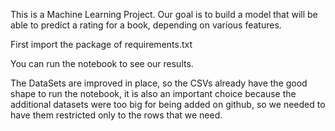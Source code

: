 This is a Machine Learning Project.
Our goal is to build a model that will be able to predict a rating for a book, depending on various features.

First import the package of requirements.txt

You can run the notebook to see our results.

The DataSets are improved in place, so the CSVs already have the good shape to run the notebook, it is also an important choice because the additional datasets were too big for being
added on github, so we needed to have them restricted only to the rows that we need.
